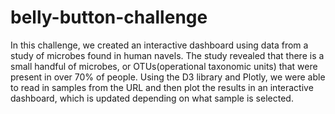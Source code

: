 # belly-button-challenge
In this challenge, we created an interactive dashboard using data from a study of microbes found in human navels. The study revealed that there is a small handful of microbes, or OTUs(operational taxonomic units) that were present in over 70% of people. Using the D3 library and Plotly, we were able to read in samples from the URL and then plot the results in an interactive dashboard, which is updated depending on what sample is selected. 
